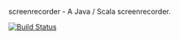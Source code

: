 screenrecorder - A Java / Scala screenrecorder.

[![Build Status](https://travis-ci.com/JohnReedLOL/screenrecorder.svg?branch=master)](https://travis-ci.com/JohnReedLOL/screenrecorder)
